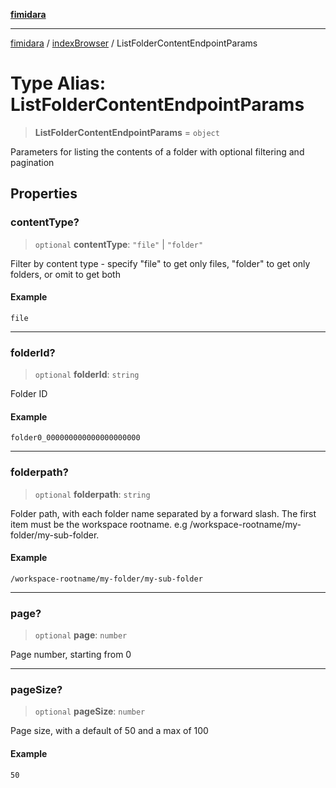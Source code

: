 [**fimidara**](../../README.md)

***

[fimidara](../../modules.md) / [indexBrowser](../README.md) / ListFolderContentEndpointParams

# Type Alias: ListFolderContentEndpointParams

> **ListFolderContentEndpointParams** = `object`

Parameters for listing the contents of a folder with optional filtering and pagination

## Properties

### contentType?

> `optional` **contentType**: `"file"` \| `"folder"`

Filter by content type - specify "file" to get only files, "folder" to get only folders, or omit to get both

#### Example

```
file
```

***

### folderId?

> `optional` **folderId**: `string`

Folder ID

#### Example

```
folder0_000000000000000000000
```

***

### folderpath?

> `optional` **folderpath**: `string`

Folder path, with each folder name separated by a forward slash. The first item must be the workspace rootname. e.g /workspace-rootname/my-folder/my-sub-folder.

#### Example

```
/workspace-rootname/my-folder/my-sub-folder
```

***

### page?

> `optional` **page**: `number`

Page number, starting from 0

***

### pageSize?

> `optional` **pageSize**: `number`

Page size, with a default of 50 and a max of 100

#### Example

```
50
```

